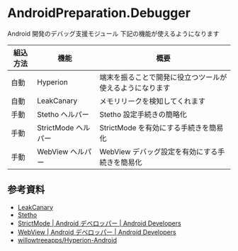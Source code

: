 # AndroidPreparation.Debugger
Android 開発のデバッグ支援モジュール
下記の機能が使えるようになります

組込方法 | 機能 | 概要
--- | --- | ---
自動 | Hyperion | 端末を振ることで開発に役立つツールが使えるようになります
自動 | LeakCanary | メモリリークを検知してくれます
手動 | Stetho ヘルパー | Stetho 設定手続きの簡略化
手動 | StrictMode ヘルパー | StrictMode を有効にする手続きを簡易化
手動 | WebView ヘルパー | WebView デバッグ設定を有効にする手続きを簡易化



## 参考資料
* [LeakCanary](https://square.github.io/leakcanary/)
* [Stetho](https://facebook.github.io/stetho/)
* [StrictMode | Android デベロッパー | Android Developers](https://developer.android.com/reference/android/os/StrictMode.html)
* [WebView | Android デベロッパー | Android Developers](https://developer.android.com/reference/android/webkit/WebView)
* [willowtreeapps/Hyperion-Android](https://github.com/willowtreeapps/Hyperion-Android)
